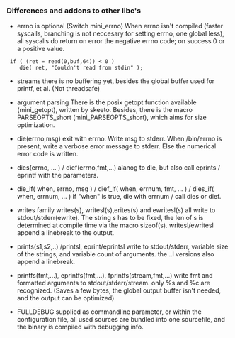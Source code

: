 ### Differences and addons to other libc's



- errno is optional (Switch mini_errno)
  When errno isn't compiled (faster syscalls, branching is not neccesary
  for setting errno, one global less), 
  all syscalls do return on error the negative errno code;
  on success 0 or a positive value.
```
 if ( (ret = read(0,buf,64)) < 0 )
 	die( ret, "Couldn't read from stdin" );
```

- streams
  there is no buffering yet, besides the global buffer used for printf, et al.
  (Not threadsafe)

- argument parsing
  There is the posix getopt function available (mini_getopt), written by skeeto.
  Besides, there is the macro PARSEOPTS_short (mini_PARSEOPTS_short),
  which aims for size optimization.

- die(errno,msg)
  exit with errno. Write msg to stderr. When /bin/errno is present,
  write a verbose error message to stderr. Else the numerical error code is written.

- dies(errno, ... ) / dief(errno,fmt,...)
  alanog to die, but also call eprints / eprintf with the parameters.

- die_if( when, errno, msg ) / dief_if( when, errnum, fmt, ... ) / dies_if( when, errnum, ... )
  if "when" is true, die with errnum / call dies or dief.

- writes family
  writes(s), writesl(s),erites(s) and ewritesl(s) all write to stdout/stderr(ewrite).
  The string s has to be fixed, the len of s is determined at compile time via the macro
  sizeof(s). writesl/ewritesl append a linebreak to the output.

- prints(s1,s2,..) /printsl, eprint/eprintsl
  write to stdout/stderr, variable size of the strings, 
  and variable count of arguments. the ..l versions also append a linebreak.

- printfs(fmt,...), eprintfs(fmt,...), fprintfs(stream,fmt,...)
  write fmt and formatted arguments to stdout/stderr/stream.
  only %s and %c are recognized. 
  (Saves a few bytes, the global output buffer isn't needed, 
  and the output can be optimized)

- FULLDEBUG
  supplied as commandline parameter, or within the configuration file,
  all used sources are bundled into one sourcefile,
  and the binary is compiled with debugging info.


